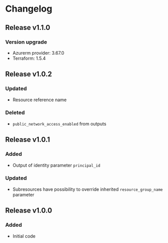 # Changelog

## Release v1.1.0

### Version upgrade
- Azurerm provider: 3.67.0
- Terraform: 1.5.4
   
## Release v1.0.2

### Updated
- Resource reference name
### Deleted
- `public_network_access_enabled` from outputs
   
## Release v1.0.1

### Added
- Output of identity parameter `principal_id` 

### Updated
- Subresources have possibility to override inherited `resource_group_name` parameter
   
## Release v1.0.0

### Added

- Initial code
   